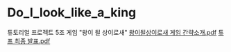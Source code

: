 # Do_I_look_like_a_king
튜토리얼 프로젝트 5조 게임 "왕이 될 상이로새"
[왕이될상이로새 게임 간략소개.pdf](https://github.com/CIEN-Club/Do_I_look_like_a_king/files/7122379/default.pdf)
[튜프 최종 발표.pdf](https://github.com/CIEN-Club/Do_I_look_like_a_king/files/7122383/default.pdf)
